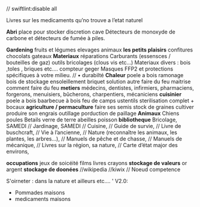// swiftlint:disable all

Livres sur les medicaments qu’no trouve a l’etat naturel


**Abri**
place pour stocker
discretion
cave
Détecteurs de monoxyde de carbone et détecteurs de fumée à piles.



**Gardening**
 fruits et légumes
 elevages animaux
**les petits plaisirs**
 confitures
 chocolats
 gateaux
**Materiaux**
réparations
Carburants (essensces / bouteilles de gaz)
outils
bricolages (clous vis etc…)
Materiaux divers : bois ,toles , briques etc….
compteur geger
Masques FFP2 et protections spécifiques à votre milieu.
//  • durabilté
**Chaleur**
poele a bois
ramonage
bois de stockage
ensoleillement
briquet
solution autre faire du feu
maitrise comment faire du feu
**metiers**
médecins,
dentistes,
infirmiers,
pharmaciens,
forgerons,
menuisiers,  bûcherons, charpentiers,
mécaniciens
**cuisinier**
 poele a bois
 baarbecue à bois
 feu de camps
 ustentils
 sterilisation complet + bocaux
**agriculture / permaculture**
faire ses semis
stock de graines
cultiver
produire son engrais
outillage
porduction de paillage
**Animaux**
Chiens
poules
Betails
verre de terre
abeilles
poisson
**bibliotheque**
Bricolage,
SAMEDI // Jardinage,
SAMEDI // Cuisine,
//  Guide de survie,
// Livre de buschcraft,
// Vie à l’ancienne,
// Nature (reconnaître les animaux, les plantes, les arbres…),
// Manuels de pêche et de chasse,
// Manuels de mécanique,
// Livres sur la région, sa nature,
// Carte d’état major des environs,

**occupations**
jeux de soicéité
films
livres
crayons
**stockage de valeurs**
or
argent
**stockage de doonées**
//wikipedia
//kiwix
// Noeud competence 

S'oirneter : dans la nature et ailleurs etc.... '
V2.0: 
 - Pommades maisons 
 - medicaments maisons 
